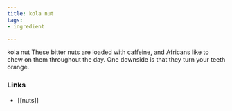 ```yaml
---
title: kola nut
tags:
- ingredient

---
```

kola nut These bitter nuts are loaded with caffeine, and Africans like to chew on them throughout the day. One downside is that they turn your teeth orange.

### Links

* [[nuts]]
